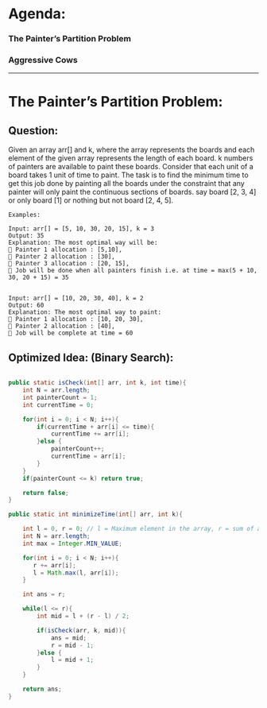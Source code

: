 # Agenda:

### The Painter’s Partition Problem
### Aggressive Cows

---------------


# The Painter’s Partition Problem:

## Question:

Given an array arr[] and k, where the array represents the boards and each element of the given array represents the length of each board. k numbers of painters are available to paint these boards. Consider that each unit of a board takes 1 unit of time to paint. The task is to find the minimum time to get this job done by painting all the boards under the constraint that any painter will only paint the continuous sections of boards. say board [2, 3, 4] or only board [1] or nothing but not board [2, 4, 5].

``` 
Examples:

Input: arr[] = [5, 10, 30, 20, 15], k = 3
Output: 35
Explanation: The most optimal way will be: 
🔹 Painter 1 allocation : [5,10], 
🔹 Painter 2 allocation : [30], 
🔹 Painter 3 allocation : [20, 15], 
🔸 Job will be done when all painters finish i.e. at time = max(5 + 10, 30, 20 + 15) = 35


Input: arr[] = [10, 20, 30, 40], k = 2
Output: 60
Explanation: The most optimal way to paint: 
🔹 Painter 1 allocation : [10, 20, 30], 
🔹 Painter 2 allocation : [40], 
🔸 Job will be complete at time = 60

```

## Optimized Idea: (Binary Search):


```java

public static isCheck(int[] arr, int k, int time){
    int N = arr.length;
    int painterCount = 1;
    int currentTime = 0;

    for(int i = 0; i < N; i++){
        if(currentTime + arr[i] <= time){
            currentTime += arr[i];
        }else {
            painterCount++;
            currentTime = arr[i];
        }
    }
    if(painterCount <= k) return true;

    return false;
}

public static int minimizeTime(int[] arr, int k){

    int l = 0, r = 0; // l = Maximum element in the array, r = sum of all elements in the array
    int N = arr.length;
    int max = Integer.MIN_VALUE;

    for(int i = 0; i < N; i++){
       r += arr[i];
       l = Math.max(l, arr[i]);
    }

    int ans = r;

    while(l <= r){
        int mid = l + (r - l) / 2;

        if(isCheck(arr, k, mid)){
            ans = mid;
            r = mid - 1;
        }else {
            l = mid + 1;
        }
    }

    return ans;
}

```
